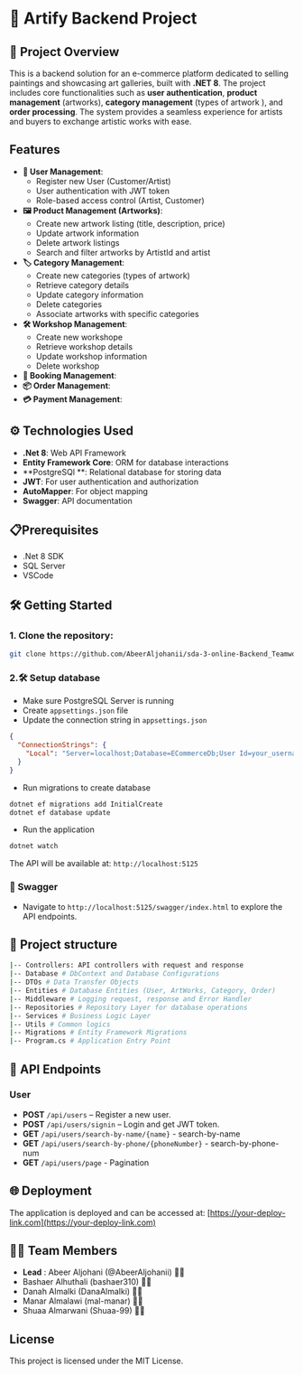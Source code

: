 # 🎨 Artify Backend Project

## 🌟 Project Overview

This is a backend solution for an e-commerce platform dedicated to selling paintings and showcasing art galleries, built with **.NET 8**. The project includes core functionalities such as **user authentication**, **product management** (artworks), **category management** (types of artwork ), and **order processing**. The system provides a seamless experience for artists and buyers to exchange artistic works with ease.

## Features

- **👤 User Management**:
  - Register new User (Customer/Artist)
  - User authentication with JWT token
  - Role-based access control (Artist, Customer)
- **🖼️ Product Management (Artworks)**:
  - Create new artwork listing (title, description, price)
  - Update artwork information
  - Delete artwork listings
  - Search and filter artworks by ArtistId and artist
- **🏷️ Category Management**:
  - Create new categories (types of artwork)
  - Retrieve category details
  - Update category information
  - Delete categories
  - Associate artworks with specific categories
- **🛠️ Workshop Management**:
  - Create new workshope 
  - Retrieve workshop details
  - Update workshop information
  - Delete workshop
- **📅 Booking Management**:
- **📦 Order Management**:
- **💳  Payment Management**:

## ⚙️ Technologies Used

- **.Net 8**: Web API Framework
- **Entity Framework Core**: ORM for database interactions
- **PostgreSQl **: Relational database for storing data
- **JWT**: For user authentication and authorization
- **AutoMapper**: For object mapping
- **Swagger**: API documentation

## 📋Prerequisites

- .Net 8 SDK
- SQL Server
- VSCode

## 🛠️ Getting Started

### 1. Clone the repository:

```bash
git clone https://github.com/AbeerAljohanii/sda-3-online-Backend_Teamwork
```

### 2.🛠️ Setup database

- Make sure PostgreSQL Server is running
- Create `appsettings.json` file
- Update the connection string in `appsettings.json`

```json
{
  "ConnectionStrings": {
    "Local": "Server=localhost;Database=ECommerceDb;User Id=your_username;Password=your_password;"
  }
}
```

- Run migrations to create database

```bash
dotnet ef migrations add InitialCreate
dotnet ef database update
```

- Run the application

```bash
dotnet watch
```

The API will be available at: `http://localhost:5125`

### 🐍 Swagger

- Navigate to `http://localhost:5125/swagger/index.html` to explore the API endpoints.

## 📂 Project structure

```bash
|-- Controllers: API controllers with request and response
|-- Database # DbContext and Database Configurations
|-- DTOs # Data Transfer Objects
|-- Entities # Database Entities (User, ArtWorks, Category, Order)
|-- Middleware # Logging request, response and Error Handler
|-- Repositories # Repository Layer for database operations
|-- Services # Business Logic Layer
|-- Utils # Common logics
|-- Migrations # Entity Framework Migrations
|-- Program.cs # Application Entry Point
```

## 📡 API Endpoints

### User

- **POST** `/api/users` – Register a new user.
- **POST** `/api/users/signin` – Login and get JWT token.
- **GET** `/api/users/search-by-name/{name}` - search-by-name
- **GET** `/api/users/search-by-phone/{phoneNumber}` - search-by-phone-num
- **GET** `/api/users/page` - Pagination

## 🌐 Deployment

The application is deployed and can be accessed at: [https://your-deploy-link.com](https://your-deploy-link.com)

## 👩‍💻 Team Members

- **Lead** : Abeer Aljohani (@AbeerAljohanii) 👩‍💻
- Bashaer Alhuthali (bashaer310) 👩‍💻
- Danah Almalki (DanaAlmalki) 👩‍💻
- Manar Almalawi (mal-manar) 👩‍💻
- Shuaa Almarwani (Shuaa-99) 👩‍💻

## License

This project is licensed under the MIT License.
